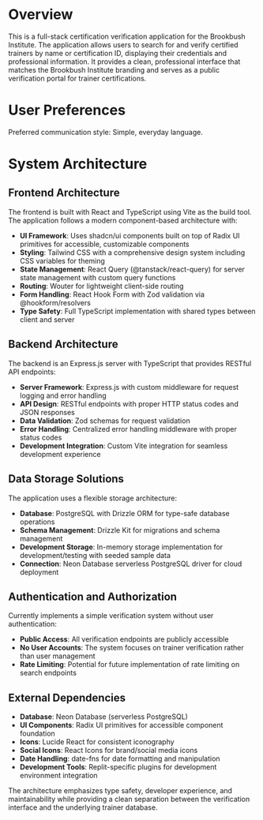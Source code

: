 # Overview

This is a full-stack certification verification application for the Brookbush Institute. The application allows users to search for and verify certified trainers by name or certification ID, displaying their credentials and professional information. It provides a clean, professional interface that matches the Brookbush Institute branding and serves as a public verification portal for trainer certifications.

# User Preferences

Preferred communication style: Simple, everyday language.

# System Architecture

## Frontend Architecture
The frontend is built with React and TypeScript using Vite as the build tool. The application follows a modern component-based architecture with:

- **UI Framework**: Uses shadcn/ui components built on top of Radix UI primitives for accessible, customizable components
- **Styling**: Tailwind CSS with a comprehensive design system including CSS variables for theming
- **State Management**: React Query (@tanstack/react-query) for server state management with custom query functions
- **Routing**: Wouter for lightweight client-side routing
- **Form Handling**: React Hook Form with Zod validation via @hookform/resolvers
- **Type Safety**: Full TypeScript implementation with shared types between client and server

## Backend Architecture
The backend is an Express.js server with TypeScript that provides RESTful API endpoints:

- **Server Framework**: Express.js with custom middleware for request logging and error handling
- **API Design**: RESTful endpoints with proper HTTP status codes and JSON responses
- **Data Validation**: Zod schemas for request validation
- **Error Handling**: Centralized error handling middleware with proper status codes
- **Development Integration**: Custom Vite integration for seamless development experience

## Data Storage Solutions
The application uses a flexible storage architecture:

- **Database**: PostgreSQL with Drizzle ORM for type-safe database operations
- **Schema Management**: Drizzle Kit for migrations and schema management
- **Development Storage**: In-memory storage implementation for development/testing with seeded sample data
- **Connection**: Neon Database serverless PostgreSQL driver for cloud deployment

## Authentication and Authorization
Currently implements a simple verification system without user authentication:

- **Public Access**: All verification endpoints are publicly accessible
- **No User Accounts**: The system focuses on trainer verification rather than user management
- **Rate Limiting**: Potential for future implementation of rate limiting on search endpoints

## External Dependencies
- **Database**: Neon Database (serverless PostgreSQL)
- **UI Components**: Radix UI primitives for accessible component foundation
- **Icons**: Lucide React for consistent iconography
- **Social Icons**: React Icons for brand/social media icons
- **Date Handling**: date-fns for date formatting and manipulation
- **Development Tools**: Replit-specific plugins for development environment integration

The architecture emphasizes type safety, developer experience, and maintainability while providing a clean separation between the verification interface and the underlying trainer database.